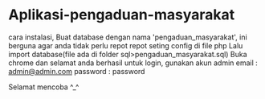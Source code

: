 # Aplikasi-pengaduan-masyarakat


cara instalasi,
Buat database dengan nama 'pengaduan_masyarakat', ini berguna agar anda tidak perlu repot repot seting config di file php
Lalu import database(file ada di folder sql>pengaduan_masyarakat.sql)
Buka chrome dan selamat anda berhasil
untuk login, gunakan akun admin
email : admin@admin.com
password : password


Selamat mencoba ^_^
